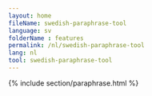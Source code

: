```yaml
---
layout: home
fileName: swedish-paraphrase-tool
language: sv    
folderName : features
permalink: /nl/swedish-paraphrase-tool
lang: nl
tool: swedish-paraphrase-tool
---
```

{% include section/paraphrase.html %}